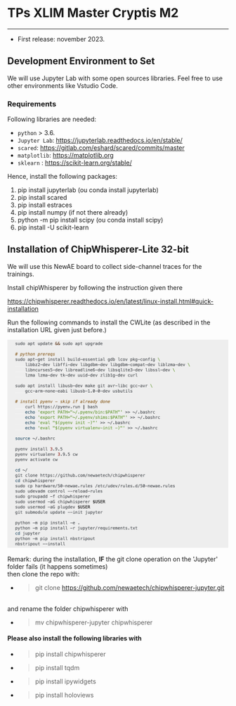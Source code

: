 # TPs XLIM Master Cryptis M2
-------------------

* First release: november 2023.

## Development Environment to Set

We will use Jupyter Lab with some open sources libraries. 
Feel free to use other environments like Vstudio Code.

### Requirements

Following libraries are needed:

* `python` > 3.6.
* `Jupyter Lab`: https://jupyterlab.readthedocs.io/en/stable/
* `scared`: https://gitlab.com/eshard/scared/commits/master
* `matplotlib`: https://matplotlib.org
* `sklearn` : https://scikit-learn.org/stable/

Hence, install the following packages:

1. pip install jupyterlab (ou conda install jupyterlab)
2. pip install scared
3. pip install estraces
4. pip install numpy (if not there already)
5. python -m pip install scipy (ou conda install scipy)
6. pip install -U scikit-learn


## Installation of ChipWhisperer-Lite 32-bit
We will use this NewAE board to collect side-channel traces for the trainings.

Install chipWhisperer by following the instruction given there

https://chipwhisperer.readthedocs.io/en/latest/linux-install.html#quick-installation


Run the following commands to install the CWLite (as described in the installation URL given just before.)

<img src='./images/CW_Install_Instructions.png' style='width: 600px'>

<br/>

Remark: during the installation, __IF__ the git clone operation on the 'Jupyter' folder fails (it happens sometimes)
<br/> then clone the repo with:
* > git clone https://github.com/newaetech/chipwhisperer-jupyter.git

<br/> and rename the folder chipwhisperer with
* > mv chipwhisperer-jupyter chipwhisperer

#### Please also install the following libraries with
 
* > pip install chipwhisperer

* > pip install tqdm

* > pip install ipywidgets

* > pip install holoviews


